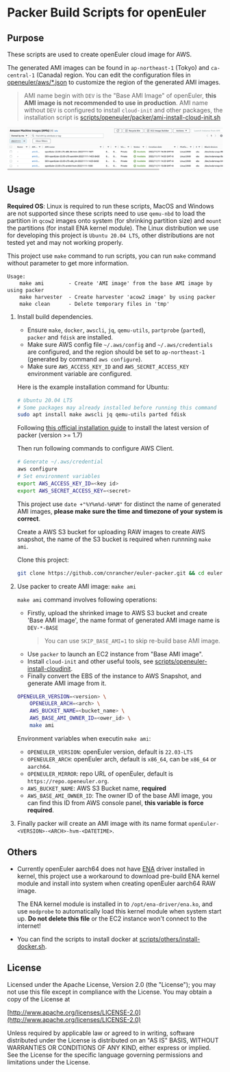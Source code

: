 # Packer Build Scripts for openEuler

## Purpose

These scripts are used to create openEuler cloud image for AWS.

The generated AMI images can be found in `ap-northeast-1` (Tokyo) and `ca-central-1` (Canada) region.
You can edit the configuration files in [openeuler/aws/*.json](openeuler/aws/) to customize the region of the generated AMI images.

> AMI name begin with `DEV` is the "Base AMI Image" of openEuler, **this AMI image is not recommended to use in production**.
> AMI name without `DEV` is configured to install `cloud-init` and other packages, the installation script is [scripts/openeuler/packer/ami-install-cloud-init.sh](scripts/openeuler/packer/ami-install-cloud-init.sh)

![](images/generated-ami.png)

## Usage

**Required OS**: Linux is required to run these scripts, MacOS and Windows are not supported since these scripts need to use `qemu-nbd` to load the partition in `qcow2` images onto system (for shrinking partition size) and `mount` the partitions (for install ENA kernel module).
The Linux distribution we use for developing this project is `Ubuntu 20.04 LTS`, other distributions are not tested yet and may not working properly.

This project use `make` command to run scripts, you can run `make` command without parameter to get more information.

```text
Usage:
    make ami        - Create 'AMI image' from the base AMI image by using packer
    make harvester  - Create harvester 'acow2 image' by using packer
    make clean      - Delete temporary files in 'tmp'
```

1. Install build dependencies.

    - Ensure `make`, `docker`, `awscli`, `jq`, `qemu-utils`, `partprobe` (`parted`), `packer` and `fdisk` are installed.
    - Make sure AWS config file `~/.aws/config` and `~/.aws/credentials` are configured, and the region should be set to `ap-northeast-1` (generated by command `aws configure`).
    - Make sure `AWS_ACCESS_KEY_ID` and `AWS_SECRET_ACCESS_KEY` environment variable are configured.

    Here is the example installation command for Ubuntu:

    ```sh
    # Ubuntu 20.04 LTS
    # Some packages may already installed before running this command
    sudo apt install make awscli jq qemu-utils parted fdisk
    ```

    <!-- Follow the [official installation guide](https://docs.docker.com/engine/install/ubuntu/) to install Docker. -->

    Following [this official installation guide](https://developer.hashicorp.com/packer/tutorials/docker-get-started/get-started-install-cli#installing-packer) to install the latest version of packer (version >= 1.7)

    Then run following commands to configure AWS Client.

    ```sh
    # Generate ~/.aws/credential
    aws configure
    # Set environment variables
    export AWS_ACCESS_KEY_ID=<key id>
    export AWS_SECRET_ACCESS_KEY=<secret>
    ```

    This project use `date +"%Y%m%d-%H%M"` for distinct the name of generated AMI images, **please make sure the time and timezone of your system is correct**.

    Create a AWS S3 bucket for uploading RAW images to create AWS snapshot, the name of the S3 bucket is required when runnning `make ami`.

    Clone this project:

    ```sh
    git clone https://github.com/cnrancher/euler-packer.git && cd euler-packer
    ```

2. Use packer to create AMI image: `make ami`

    `make ami` command involves following operations:

    - Firstly, upload the shrinked image to AWS S3 bucket and create 'Base AMI image', the name format of generated AMI image name is `DEV-*-BASE`
        > You can use `SKIP_BASE_AMI=1` to skip re-build base AMI image.
    - Use `packer` to launch an EC2 instance from "Base AMI image".
    - Install `cloud-init` and other useful tools, see [scripts/openeuler-install-cloudinit](scripts/openeuler-install-cloudinit).
    - Finally convert the EBS of the instance to AWS Snapshot, and generate AMI image from it.

    ``` sh
    OPENEULER_VERSION=<version> \
        OPENEULER_ARCH=<arch> \
        AWS_BUCKET_NAME=<bucket_name> \
        AWS_BASE_AMI_OWNER_ID=<ower_id> \
        make ami
    ```

    Environment variables when executin `make ami`:

      - `OPENEULER_VERSION`: openEuler version, default is `22.03-LTS`
      - `OPENEULER_ARCH`: openEuler arch, default is `x86_64`, can be `x86_64` or `aarch64`.
      - `OPENEULER_MIRROR`: repo URL of openEuler, default is `https://repo.openeuler.org`.
      - `AWS_BUCKET_NAME`: AWS S3 Bucket name, **required**
      <!-- - `AWS_BASE_AMI`: base AMI ID, required if not executed `make base-ami`
        This script can load base AMI ID from the output of command `make base-ami`, **so this parameter is not force required if you run `make base-ami` before `make ami`**. -->
      - `AWS_BASE_AMI_OWNER_ID`: The owner ID of the base AMI image, you can find this ID from AWS console panel, **this variable is force required**.

3. Finally packer will create an AMI image with its name format `openEuler-<VERSION>-<ARCH>-hvm-<DATETIME>`.

## Others

<!-- - If `make base-image` failed when trying to download/uncompress `qcow.xz` archive file, run `make clean` before re-run `make base-image`.

- If `make base-image` failed when resizing partition size, and `/dev/nbd0` is loaded on your system, run following command before re-run `make base-image`:

    ``` sh
    sudo qemu-nbd -d /dev/nbd0
    ```

- `make base-image` may fail when shirinking partition size, with error message `run 'e2fsck -f /dev/nbd0p2' first` or device is busy etc... Run following command and try to re-run `make base-image` again.

    ```sh
    # If the error message is about 'e2fsck', run:
    sudo e2fsck -f /dev/nbd0p2

    # If the error message is about 'device busy', run:
    sudo partprobe /dev/nbd0
    ```
-->

- Currently openEuler aarch64 does not have [ENA](https://github.com/amzn/amzn-drivers/tree/master/kernel/linux/ena) driver installed in kernel, this project use a workaround to download pre-build ENA kernel module and install into system when creating openEuler aarch64 RAW image.

    The ENA kernel module is installed in to `/opt/ena-driver/ena.ko`, and use `modprobe` to automatically load this kernel module when system start up. **Do not delete this file** or the EC2 instance won't connect to the internet!

- You can find the scripts to install docker at [scripts/others/install-docker.sh](scripts/others/install-docker.sh).

## License

Licensed under the Apache License, Version 2.0 (the "License");
you may not use this file except in compliance with the License.
You may obtain a copy of the License at

[http://www.apache.org/licenses/LICENSE-2.0](http://www.apache.org/licenses/LICENSE-2.0)

Unless required by applicable law or agreed to in writing, software
distributed under the License is distributed on an "AS IS" BASIS,
WITHOUT WARRANTIES OR CONDITIONS OF ANY KIND, either express or implied.
See the License for the specific language governing permissions and
limitations under the License.
